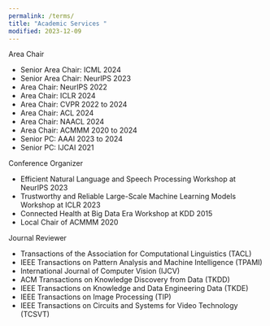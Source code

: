 ```yaml
---
permalink: /terms/
title: "Academic Services "
modified: 2023-12-09
---
```


Area Chair
* Senior Area Chair: ICML 2024
* Senior Area Chair: NeurIPS 2023
* Area Chair: NeurIPS 2022
* Area Chair: ICLR 2024
* Area Chair: CVPR 2022 to 2024
* Area Chair: ACL 2024
* Area Chair: NAACL 2024
* Area Chair: ACMMM 2020 to 2024
* Senior PC: AAAI 2023 to 2024
* Senior PC: IJCAI 2021

Conference Organizer
* Efficient Natural Language and Speech Processing Workshop at NeurIPS 2023
* Trustworthy and Reliable Large-Scale Machine Learning Models Workshop at ICLR 2023
* Connected Health at Big Data Era Workshop at KDD 2015
* Local Chair of ACMMM 2020

Journal Reviewer
* Transactions of the Association for Computational Linguistics (TACL)
* IEEE Transactions on Pattern Analysis and Machine Intelligence (TPAMI)
* International Journal of Computer Vision (IJCV)
* ACM Transactions on Knowledge Discovery from Data (TKDD)
* IEEE Transactions on Knowledge and Data Engineering Data (TKDE)
* IEEE Transactions on Image Processing (TIP)
* IEEE Transactions on Circuits and Systems for Video Technology (TCSVT)

